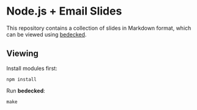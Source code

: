 # Node.js + Email Slides

This repository contains a collection of slides in Markdown format, which can be viewed using [bedecked](https://github.com/jtrussell/bedecked).

## Viewing

Install modules first:

    npm install

Run **bedecked**:

    make
